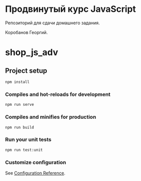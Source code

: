 # Продвинутый курс JavaScript

Репозиторий для сдачи домашнего задания.

Коробанов Георгий.

# shop_js_adv

## Project setup
```
npm install
```

### Compiles and hot-reloads for development
```
npm run serve
```

### Compiles and minifies for production
```
npm run build
```

### Run your unit tests
```
npm run test:unit
```

### Customize configuration
See [Configuration Reference](https://cli.vuejs.org/config/).
